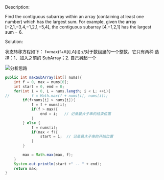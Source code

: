 Description:

Find the contiguous subarray within an array (containing at least one number) which has the largest sum.
For example, given the array [−2,1,−3,4,−1,2,1,−5,4],
the contiguous subarray [4,−1,2,1] has the largest sum = 6.

Solution:

状态转移方程如下：
f=max(f+A[i],A[i]);//对于数组里的一个整数，它只有两种 选择：1、加入之前的 SubArray；2. 自己另起一个 

![分析思路](http://7xnyvm.com1.z0.glb.clouddn.com/LeetCode-53.jpg)
```java
public int maxSubArray(int[] nums){
    int f = 0, max = nums[0];
    int start = 0, end = 0;
    for(int i = 0, L = nums.length; i < L; ++i){
//          f = Math.max(f + nums[i], nums[i]);
        if(f+nums[i] > nums[i]){
            f = f + nums[i];
            if(f > max){
                end = i;   // 记录最大子串的结束位置
            }
        } else {
            f = nums[i];
            if(max < f){
                start = i;  // 记录最大子串的开始位置
            }
        }
        
        max = Math.max(max, f);
    }
    System.out.println(start +" -- " + end);
    return max;
}
```